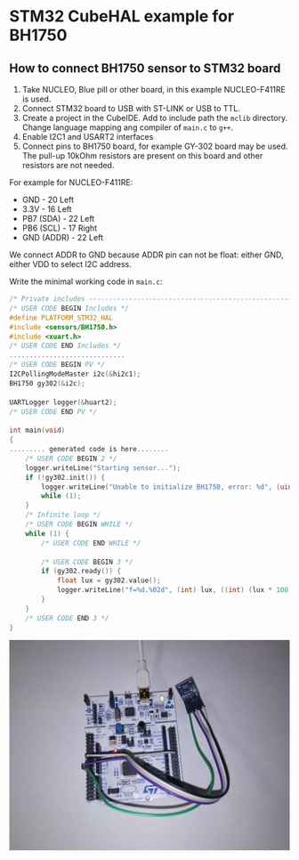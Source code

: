 # STM32 CubeHAL example for BH1750

## How to connect BH1750 sensor to STM32 board

1. Take NUCLEO, Blue pill or other board, in this example NUCLEO-F411RE is used.
2. Connect STM32 board to USB with ST-LINK or USB to TTL.
3. Create a project in the CubeIDE. Add to include path the `mclib` directory.
Change language mapping ang compiler of `main.c` to `g++`.
4. Enable I2C1 and USART2 interfaces
5. Connect pins to BH1750 board, for example GY-302 board may be used. The pull-up 10kOhm
resistors are present on this board and other resistors are not needed.

For example for NUCLEO-F411RE: 

* GND - 20 Left
* 3.3V - 16 Left
* PB7 (SDA) - 22 Left
* PB6 (SCL) - 17 Right
* GND (ADDR) - 22 Left

We connect ADDR to GND because ADDR pin can not be float: either GND, either VDD
to select I2C address.

Write the minimal working code in `main.c`:

```C++
/* Private includes ----------------------------------------------------------*/
/* USER CODE BEGIN Includes */
#define PLATFORM_STM32_HAL
#include <sensors/BH1750.h>
#include <xuart.h>
/* USER CODE END Includes */
.............................
/* USER CODE BEGIN PV */
I2CPollingModeMaster i2c(&hi2c1);
BH1750 gy302(&i2c);

UARTLogger logger(&huart2);
/* USER CODE END PV */

int main(void)
{
......... generated code is here........
    /* USER CODE BEGIN 2 */
    logger.writeLine("Starting sensor...");
    if (!gy302.init()) {
        logger.writeLine("Unable to initialize BH1750, error: %d", (uint8_t) gy302.error());
        while (1);
    }
    /* Infinite loop */
    /* USER CODE BEGIN WHILE */
    while (1) {
        /* USER CODE END WHILE */

        /* USER CODE BEGIN 3 */
        if (gy302.ready()) {
            float lux = gy302.value();
            logger.writeLine("f=%d.%02d", (int) lux, ((int) (lux * 100)) % 100);
        }
    }
    /* USER CODE END 3 */
}
```

<img src="https://github.com/edarichev/mclib/blob/master/examples/STM32_HAL/STM32F411RET6_BH1750/direct_connection_bh1750.jpg" />
